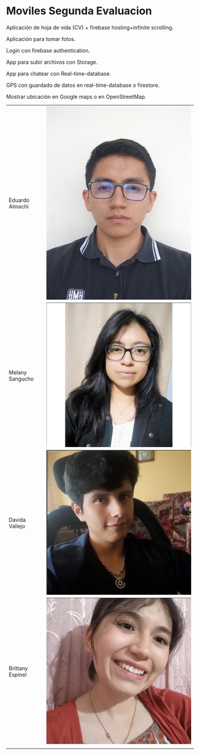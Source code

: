 # Moviles Segunda Evaluacion

Aplicación de hoja de vida (CV) + firebase hosting+infinite scrolling.

Aplicación para tomar fotos.

Login con firebase authentication.

App para subir archivos con Storage.

App para chatear con Real-time-database.

GPS con guardado de datos en real-time-database o firestore.

Mostrar ubicación en Google maps o en OpenStreetMap.

|                  |                                 |
| ---------------- | ------------------------------- |
| Eduardo Almachi  | ![alt text](img/fotocarnet.jpg) |
| Melany Sangucho  | ![alt text](img/image-1.png)    |
| Davida Vallejo   | ![alt text](img/image-2.png)    |
| Brittany Espinel | ![alt text](img/image.png)      |
|                  |                                 |
